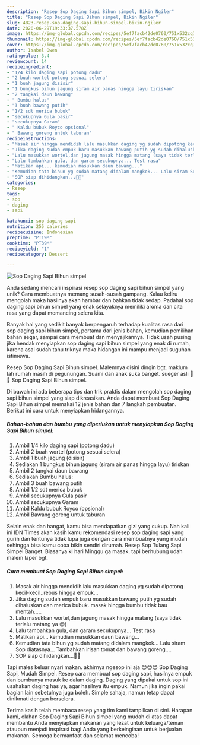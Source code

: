 ```yaml
---
description: "Resep Sop Daging Sapi Bihun simpel, Bikin Ngiler"
title: "Resep Sop Daging Sapi Bihun simpel, Bikin Ngiler"
slug: 4823-resep-sop-daging-sapi-bihun-simpel-bikin-ngiler
date: 2020-06-29T19:33:37.578Z
image: https://img-global.cpcdn.com/recipes/5ef7facb42de0760/751x532cq70/sop-daging-sapi-bihun-simpel-foto-resep-utama.jpg
thumbnail: https://img-global.cpcdn.com/recipes/5ef7facb42de0760/751x532cq70/sop-daging-sapi-bihun-simpel-foto-resep-utama.jpg
cover: https://img-global.cpcdn.com/recipes/5ef7facb42de0760/751x532cq70/sop-daging-sapi-bihun-simpel-foto-resep-utama.jpg
author: Isabel Owen
ratingvalue: 3.4
reviewcount: 14
recipeingredient:
- "1/4 kilo daging sapi potong dadu"
- "2 buah wortel potong sesuai selera"
- "1 buah jagung disisir"
- "1 bungkus bihun jagung siram air panas hingga layu tiriskan"
- "2 tangkai daun bawang"
- " Bumbu halus"
- "3 buah bawang putih"
- "1/2 sdt merica bubuk"
- "secukupnya Gula pasir"
- "secukupnya Garam"
- " Kaldu bubuk Royco opsional"
- " Bawang goreng untuk taburan"
recipeinstructions:
- "Masak air hingga mendidih lalu masukkan daging yg sudah dipotong kecil-kecil..rebus hingga empuk..."
- "Jika daging sudah empuk baru masukkan bawang putih yg sudah dihaluskan dan merica bubuk..masak hingga bumbu tidak bau mentah....."
- "Lalu masukkan wortel,dan jagung masak hingga matang (saya tidak terlalu matang ya 😊)"
- "Lalu tambahkan gula, dan garam secukupnya... Test rasa"
- "Matikan api... kemudian masukkan daun bawang..."
- "Kemudian tata bihun yg sudah matang didalam mangkok... Lalu siram Sop diatasnya... Tambahkan irisan tomat dan bawang goreng...."
- "SOP siap dihidangkan...🤤🤤"
categories:
- Resep
tags:
- sop
- daging
- sapi

katakunci: sop daging sapi 
nutrition: 255 calories
recipecuisine: Indonesian
preptime: "PT19M"
cooktime: "PT39M"
recipeyield: "1"
recipecategory: Dessert

---
```



![Sop Daging Sapi Bihun simpel](https://img-global.cpcdn.com/recipes/5ef7facb42de0760/751x532cq70/sop-daging-sapi-bihun-simpel-foto-resep-utama.jpg)

Anda sedang mencari inspirasi resep sop daging sapi bihun simpel yang unik? Cara membuatnya memang susah-susah gampang. Kalau keliru mengolah maka hasilnya akan hambar dan bahkan tidak sedap. Padahal sop daging sapi bihun simpel yang enak selayaknya memiliki aroma dan cita rasa yang dapat memancing selera kita.

Banyak hal yang sedikit banyak berpengaruh terhadap kualitas rasa dari sop daging sapi bihun simpel, pertama dari jenis bahan, kemudian pemilihan bahan segar, sampai cara membuat dan menyajikannya. Tidak usah pusing jika hendak menyiapkan sop daging sapi bihun simpel yang enak di rumah, karena asal sudah tahu triknya maka hidangan ini mampu menjadi suguhan istimewa.

Resep Sop Daging Sapi Bihun simpel. Malemnya disini dingin bgt. maklum lah rumah masih di pegunungan. Suami dan anak suka banget. sueger asli 🤭🤭 Sop Daging Sapi Bihun simpel.


Di bawah ini ada beberapa tips dan trik praktis dalam mengolah sop daging sapi bihun simpel yang siap dikreasikan. Anda dapat membuat Sop Daging Sapi Bihun simpel memakai 12 jenis bahan dan 7 langkah pembuatan. Berikut ini cara untuk menyiapkan hidangannya.

<!--inarticleads1-->

##### Bahan-bahan dan bumbu yang diperlukan untuk menyiapkan Sop Daging Sapi Bihun simpel:

1. Ambil 1/4 kilo daging sapi (potong dadu)
1. Ambil 2 buah wortel (potong sesuai selera)
1. Ambil 1 buah jagung (disisir)
1. Sediakan 1 bungkus bihun jagung (siram air panas hingga layu) tiriskan
1. Ambil 2 tangkai daun bawang
1. Sediakan  Bumbu halus:
1. Ambil 3 buah bawang putih
1. Ambil 1/2 sdt merica bubuk
1. Ambil secukupnya Gula pasir
1. Ambil secukupnya Garam
1. Ambil  Kaldu bubuk Royco (opsional)
1. Ambil  Bawang goreng untuk taburan


Selain enak dan hangat, kamu bisa mendapatkan gizi yang cukup. Nah kali ini IDN Times akan kasih kamu rekomendasi resep sop daging sapi yang gurih dan tentunya tidak lupa juga dengan cara membuatnya yang mudah sehingga bisa kamu coba bikin sendiri dirumah. Resep Sop Tulang Sapi Simpel Banget. Biasanya kl hari Minggu ga masak. tapi berhubung udah malem laper bgt. 

<!--inarticleads2-->

##### Cara membuat Sop Daging Sapi Bihun simpel:

1. Masak air hingga mendidih lalu masukkan daging yg sudah dipotong kecil-kecil..rebus hingga empuk...
1. Jika daging sudah empuk baru masukkan bawang putih yg sudah dihaluskan dan merica bubuk..masak hingga bumbu tidak bau mentah.....
1. Lalu masukkan wortel,dan jagung masak hingga matang (saya tidak terlalu matang ya 😊)
1. Lalu tambahkan gula, dan garam secukupnya... Test rasa
1. Matikan api... kemudian masukkan daun bawang...
1. Kemudian tata bihun yg sudah matang didalam mangkok... Lalu siram Sop diatasnya... Tambahkan irisan tomat dan bawang goreng....
1. SOP siap dihidangkan...🤤🤤


Tapi males keluar nyari makan. akhirnya ngesop ini aja 😊😊😊 Sop Daging Sapi, Mudah Simpel. Resep cara membuat sop daging sapi, hasilnya empuk dan bumbunya masuk ke dalam daging. Daging yang dipakai untuk sop ini usahakan daging has ya, agar hasilnya itu empuk. Namun jika ingin pakai bagian lain sebetulnya juga boleh. Simple sahaja, namun tetap dapat dinikmati dengan berselera. 

Terima kasih telah membaca resep yang tim kami tampilkan di sini. Harapan kami, olahan Sop Daging Sapi Bihun simpel yang mudah di atas dapat membantu Anda menyiapkan makanan yang lezat untuk keluarga/teman ataupun menjadi inspirasi bagi Anda yang berkeinginan untuk berjualan makanan. Semoga bermanfaat dan selamat mencoba!
